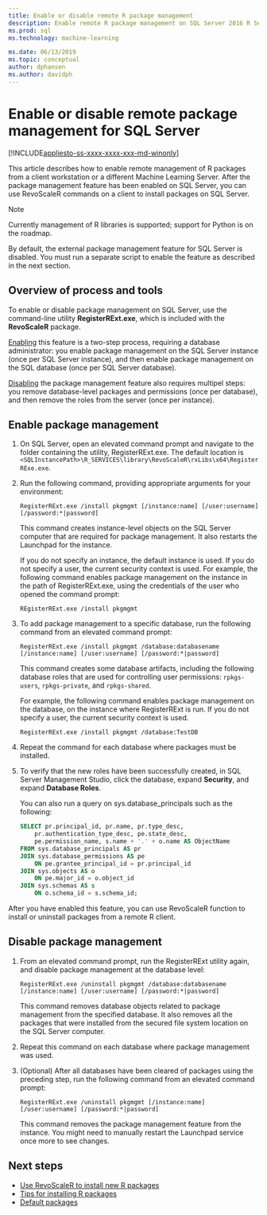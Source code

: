 ```yaml
---
title: Enable or disable remote R package management
description: Enable remote R package management on SQL Server 2016 R Services or SQL Server 2017 Machine Learning Services (In-Database)
ms.prod: sql
ms.technology: machine-learning

ms.date: 06/13/2019
ms.topic: conceptual
author: dphansen
ms.author: davidph
---
```

# Enable or disable remote package management for SQL Server
[!INCLUDE[appliesto-ss-xxxx-xxxx-xxx-md-winonly](../../includes/appliesto-ss-xxxx-xxxx-xxx-md-winonly.md)]

This article describes how to enable remote management of R packages from a client workstation or a different Machine Learning Server. After the package management feature has been enabled on SQL Server, you can use RevoScaleR commands on a client to install packages on SQL Server.

> [!NOTE]
> Currently management of R libraries is supported; support for Python is on the roadmap.

By default, the external package management feature for SQL Server is disabled. You must run a separate script to enable the feature as described in the next section.

## Overview of process and tools

To enable or disable package management on SQL Server, use the command-line utility **RegisterRExt.exe**, which is included with the **RevoScaleR** package.

[Enabling](#bkmk_enable) this feature is a two-step process, requiring a database administrator: you enable package management on the SQL Server instance (once per SQL Server instance), and then enable package management on the SQL database (once per SQL Server database).

[Disabling](#bkmk_disable) the package management feature also requires multipel steps: you remove database-level packages and permissions (once per database), and then remove the roles from the server (once per instance).

## <a name="bkmk_enable"></a> Enable package management

1. On SQL Server, open an elevated command prompt and navigate to the folder containing the utility, RegisterRExt.exe. The default location is `<SQLInstancePath>\R_SERVICES\library\RevoScaleR\rxLibs\x64\RegisterRExe.exe`.

2. Run the following command, providing appropriate arguments for your environment:

    `RegisterRExt.exe /install pkgmgmt [/instance:name] [/user:username] [/password:*|password]`

    This command creates instance-level objects on the SQL Server computer that are required for package management. It also restarts the Launchpad for the instance.

    If you do not specify an instance, the default instance is used. If you do not specify a user, the current security context is used. For example, the following command enables package management on the instance in the path of RegisterRExt.exe, using the credentials of the user who opened the command prompt:

    `REgisterRExt.exe /install pkgmgmt`

3. To add package management to a specific database, run the following command from an elevated command prompt:

    `RegisterRExt.exe /install pkgmgmt /database:databasename [/instance:name] [/user:username] [/password:*|password]`
   
    This command creates some database artifacts, including the following database roles that are used for controlling user permissions: `rpkgs-users`, `rpkgs-private`, and `rpkgs-shared`.

    For example, the following command enables package management on the database, on the instance where RegisterRExt is run. If you do not specify a user, the current security context is used.

    `RegisterRExt.exe /install pkgmgmt /database:TestDB`

4. Repeat the command for each database where packages must be installed.

5. To verify that the new roles have been successfully created, in SQL Server Management Studio, click the database, expand **Security**, and expand **Database Roles**.

    You can also run a query on sys.database_principals such as the following:

    ```sql
    SELECT pr.principal_id, pr.name, pr.type_desc,   
        pr.authentication_type_desc, pe.state_desc,   
        pe.permission_name, s.name + '.' + o.name AS ObjectName  
    FROM sys.database_principals AS pr  
    JOIN sys.database_permissions AS pe  
        ON pe.grantee_principal_id = pr.principal_id  
    JOIN sys.objects AS o  
        ON pe.major_id = o.object_id  
    JOIN sys.schemas AS s  
        ON o.schema_id = s.schema_id;
    ```

After you have enabled this feature, you can use RevoScaleR function to install or uninstall packages from a remote R client.

## <a name="bkmk_disable"></a> Disable package management

1. From an elevated command prompt, run the RegisterRExt utility again, and disable package management at the database level:

    `RegisterRExt.exe /uninstall pkgmgmt /database:databasename [/instance:name] [/user:username] [/password:*|password]`

    This command removes database objects related to package management from the specified database. It also removes all the packages that were installed from the secured file system location on the SQL Server computer.

2. Repeat this command on each database where package management was used.

3.  (Optional) After all databases have been cleared of packages using the preceding step, run the following command from an elevated command prompt:

    `RegisterRExt.exe /uninstall pkgmgmt [/instance:name] [/user:username] [/password:*|password]`

    This command removes the package management feature from the instance. You might need to manually restart the Launchpad service once more to see changes.

## Next steps

+ [Use RevoScaleR to install new R packages](use-revoscaler-to-manage-r-packages.md)
+ [Tips for installing R packages](packages-installed-in-user-libraries.md)
+ [Default packages](../package-management/default-packages.md)
